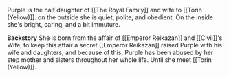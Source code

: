 Purple is the half daughter of [[The Royal Family]] and wife to [[Torin (Yellow)]]. on the outside she is quiet, polite, and obedient. On the inside she's bright, caring, and a bit immuture.

**Backstory**
She is born from the affair of [[Emperor Reikazan]] and [[Civil]]'s Wife, to keep this affair a secret [[Emperor Reikazan]] raised Purple with his wife and daughters, and because of this, Purple has been abused by her step mother and sisters throughout her whole life. Until she meet [[Torin (Yellow)]].